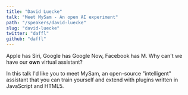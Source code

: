 ```yaml
---
title: "David Luecke"
talk: "Meet MySam - An open AI experiment"
path: "/speakers/david-luecke"
slug: "david-luecke"
twitter: "daffl"
github: "daffl"
---
```


<p>Apple has Siri, Google has Google Now, Facebook has M. Why can't we have our <strong>own</strong> virtual assistant?</p>
<p>In this talk I'd like you to meet MySam, an open-source "intelligent" assistant that you can train yourself and extend with plugins written in JavaScript and HTML5.</p>